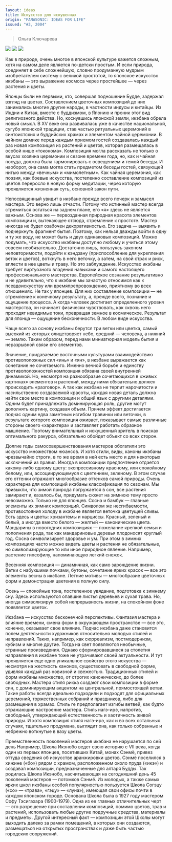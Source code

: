 ```yaml
---
layout: ideas
title: Искусство для искушенных
origin: "PANASONIC: IDEAS FOR LIFE"
issued: "#3, 2004"
---
```

> Ольга Ключарева

![](/assets/img/papers/haiku/11.jpg)
![](/assets/img/papers/haiku/12.jpg)
![](/assets/img/papers/haiku/13.jpg)

Как в природе, очень многое в японской культуре кажется сложным, хотя на самом деле является по-детски простым. И если природа, соединяет в себе сложнейшую, словно продуманную мудрым изобретателем систему с великой простотой, то японское искусство икэбаны — это выражение космоса через простейшее — через растения и цветы. 

Японцы были не первыми, кто, совершая подношение Будде, задержал взгляд на цветах. Составлением цветочных композиций до них занимались многие другие народы, в частности индусы и китайцы. Из Индии и Китая, вместе с буддизмом, в Японию и проник этот вид религиозного действа. Но, коснувшись японской земли, икэбана обрела новый смысл. В XV веке она развивалась уже в качестве национальной, сугубо японской традиции, став частью ритуальных церемоний в синтоистских и буддийских храмах и элементом чайной церемонии. В чайном домике перед каждым приемом гостей создавалась каждый раз новая композиция из растений и цветов, которая размещалась в особой нише «токонома». Композиция могла рассказать не только о вкусах хозяина церемонии и сезоне времени года, но, как и чайная посуда, должна была гармонировать с освещением и темой беседы. И наоборот, она сама могла стать предметом беседы гостей, связующей нитью между «вечным» и «мимолетным». Как чайная церемония, как поэзия, как боевые искусства, постепенно составление композиций из цветов переросло в новую форму медитации, через которую проявляется жизненная суть, основной закон пути. 

Непосвященный увидит в икэбане прежде всего почерк и замысел мастера. Это верно лишь отчасти. Потому что истинный мастер всегда стремиться остаться на заднем плане, его «я» здесь не является важным. Основа же — первозданная природная красота элементов композиции и, вытекающее отсюда, стремление к простоте. Мастер никогда не будет озабочен декоративностью. Его задача — выявить и подчеркнуть фрагмент бытия. Поэтому, как нельзя дважды войти в одну и ту же воду, не может быть и двух одинаковых композиций. Можно подумать, что искусство икэбаны доступно любому и учиться этому совсем необязательно. Достаточно лишь, пользуясь законом неповторимости, подойти к кэндзану (приспособление для укрепления веток и цветов), воткнуть в него веточку, а затем, на свой страх и риск, вплести в нее цветы и траву. Но это заблуждение. Искусство икэбаны требует виртуозного владения навыками и самого настоящего профессионального мастерства. Европейское сознание результативно и не удивительно, что к икэбане мы зачастую относимся как к псевдоискусству или времяпрепровождению, приятному во всех отношениях. Не так у японцев. Для них составление композиции — не стремление к конечному результату, а, прежде всего, познание и ощущение процесса. А когда человек достигает определенного уровня мастерства, он начинает физически чувствовать, как сквозь него проходят невидимые токи, превращая земное в космическое. Результат для японца — ощущение бесконечности. В любом виде искусства. 

Чаще всего за основу икэбаны берутся три ветки или цветка, самый высокий из которых олицетворяет небо, средний — человека, а нижний — землю. Таким образом, перед нами миниатюрная модель бытия и неразрывной связи его элементов. 

Значение, придаваемое восточными культурами взаимодействию противоположных сил «инь» и «ян», в икэбане выражается как сочетание не сочетаемого. Именно вечной борьбе и единству противоположностей композиция обязана своей внутренней динамикой. Но, несмотря на разнообразие сочетающихся в «живых картинах» элементов и растений, между ними обязательно должен происходить «разговор». А так как икэбана не терпит нарочитости и насильственно создаваемой красоты, каждая новая деталь должна найти свое место в композиции и общий язык с другими деталями. Одним будет принадлежать доминирующая роль, другие могут дополнять картину, создавая объем. Причем эффект достигается подчас одним едва заметным изгибом травинки или веточки, в результате которого композиция оживает, показывает самые различные стороны своего «характера» и заставляет работать образное мышление. Поэтому внимательный и искушенный зритель в поисках оптимального ракурса, обязательно обойдет объект со всех сторон. 

Долгие годы самосовершенствования мастеров обогатили это искусство множеством нюансов. И хотя стили, виды, каноны икэбаны чрезвычайно строги, в то же время в ней есть место и для некоторых исключений из правил. Иногда в композиции предпочтение отдается какому-либо одному цвету: экспрессивному красному, или спокойному белому, или, ассоциирующемуся с цветением, зеленому. В этом случае его оттенки отражают многообразие оттенков самой природы. Очень характерна для композиций икэбаны классификация по сезонам. Мы привыкли, что зимой природа погружается в сон, все растения замирают и, казалось бы, придумать сюжет на зимнюю тему просто невозможно. Только не для японцев. Сосна и бамбук — главные элементы их зимних композиций. Символом же несгибаемости, противостояния холоду в икэбане является веточка цветущей сливы. Есть здесь и цветы: хризантемы и нарциссы. Красный, зеленый и белый, а иногда вместо белого — желтый — канонические цвета. Мандарины в новогодних композициях — пожелание крепкой семьи и пополнения рода, так как мандариновые деревья плодоносят круглый год. Сосна символизирует здоровье и ум. При этом в зимних композициях часто можно видеть цветы и растения не обязательные, но символизирующие то или иное природное явление. Например, растение гипсофилу, напоминающую легкий снежок. 

Весенняя композиция — динамичная, как само зарождение жизни. Ветки с набухшими почками, бутоны, сочетание ярких красок — все это элементы весны в икэбане. Летние мотивы — многообразие цветочных форм и демонстрация цветения в полную силу. 

Осень — спокойные тона, постепенное увядание, подготовка к зимнему сну. Здесь используются опавшие листья деревьев и сухая трава. Но, иногда символизируя собой непрерывность жизни, на спокойном фоне появляется цветок. 

Икэбана — искусство бесконечной перспективы. Фантазия мастера и влияние времени, смена форм в окружающем пространстве — все это, конечно, оказывает свое влияние. Подчас икэбана даже становится полем деятельности художников относительно молодых стилей и направлений. Таких, например, как сюрреализм, постмодернизм, кубизм и многие другие. Тогда на свет появляются необычные, странные произведения. Однако сформировавшиеся за столетия направления в икэбане тоже не утрачивают своей актуальности. И тут проявляется еще одно уникальное свойство этого искусства — несмотря на жесткость канонов, существовать в свободной форме, удивляя каждый раз новизной и свежестью. Традиционных стилей и форм икэбаны множество, от строгих канонических, до более свободных. Мастера стиля рикка создают свои композиции в форме син, с доминирующим акцентом на центральной, прямостоящей ветви. Такие работы всегда идеально подходили и подходят для официальных церемоний, торжественных собраний и праздников, либо для размещения в храмах. Стиль ге предполагает изгибы ветвей, как будто отражающие настроение мастера. Стиль нагэ-ирэ, напротив, свободный, утверждающий естественность и хаотичность живой природы. И хотя композиция стиля нагэ-ирэ, как и во всех остальных случаях, тщательно продумана, выглядит она, как только собранные и небрежно воткнутые в вазу цветы. 

Преемственность поколений мастеров икэбана не нарушается по сей день Например, Школа Икэнобо ведет свою историю с VII века, когда один из первых японцев, посетивших Китай, монах Сэнмё, привез оттуда сведения об искусстве аранжировки цветов. Сэнмё поселился в хижине («бо») рядом с храмом, расположенном около пруда («икэ») и создавал композиции, предназначенные для алтаря Будды. Так родилась Школа Икэнобо, насчитывающая на сегодняшний день 45 поколений мастеров — потомков Сэнмё. Из молодых, а также самых ярких школ икэбаны особой популярностью пользуется Школа Согэцу («со» — «трава», «гэцу» — «луна»), имеющая свои офисы почти в каждом японском городе. Основана Школа была в 1927 году мастером Софу Тэсигахара (1900-1979). Одна из ее главных отличительных черт — это разрешение при составлении композиций, помимо цветов, трав и растений, использовать любые другие подручные средства, материалы и предметы. Другой интересный факт — композиции этой Школы могут выходить далеко за рамки помещений, в которых они создаются, размещаться на открытых пространствах и даже быть частью городских сооружений.
